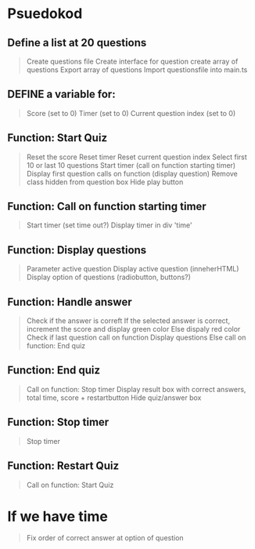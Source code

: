 
# Psuedokod

## Define a list at 20 questions 
> Create questions file
> Create interface for question
> create array of questions 
> Export array of questions 
> Import questionsfile into main.ts

## DEFINE a variable for:
> Score (set to 0)
> Timer (set to 0)
> Current question index (set to 0)

## Function: Start Quiz
> Reset the score
> Reset timer 
> Reset current question index
> Select first 10 or last 10 questions 
> Start timer (call on function starting timer)
> Display first question calls on function (display question) 
> Remove class hidden from question box
> Hide play button 

## Function: Call on function starting timer
> Start timer (set time out?)
> Display timer in div 'time'

## Function: Display questions 
> Parameter active question 
> Display active question (inneherHTML)
> Display option of questions (radiobutton, buttons?)


## Function: Handle answer 
> Check if the answer is correft
> If the selected answer is correct, increment the score and display green color 
> Else dispaly red color
> Check if last question
> call on function Display questions
> Else call on function: End quiz

## Function: End quiz 
> Call on function: Stop timer
> Display result box with correct answers, total time, score + restartbutton
> Hide quiz/answer box

## Function: Stop timer
> Stop timer 

## Function: Restart Quiz
> Call on function: Start Quiz




# If we have time
> Fix order of correct answer at option of question





